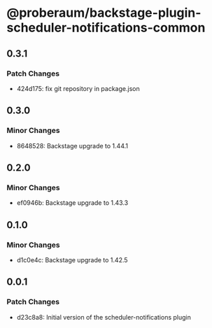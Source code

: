 # @proberaum/backstage-plugin-scheduler-notifications-common

## 0.3.1

### Patch Changes

- 424d175: fix git repository in package.json

## 0.3.0

### Minor Changes

- 8648528: Backstage upgrade to 1.44.1

## 0.2.0

### Minor Changes

- ef0946b: Backstage upgrade to 1.43.3

## 0.1.0

### Minor Changes

- d1c0e4c: Backstage upgrade to 1.42.5

## 0.0.1

### Patch Changes

- d23c8a8: Initial version of the scheduler-notifications plugin

